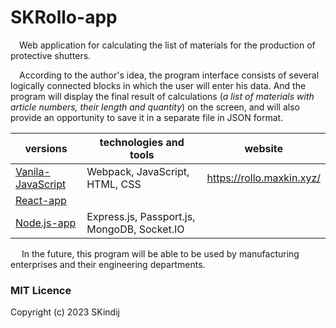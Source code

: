 # SKRollo-app

&emsp;Web application for calculating the list of materials for the production of protective shutters.

&emsp;According to the author's idea, the program interface consists of several logically connected blocks in which the user will enter his data. And the program will display the final result of calculations (_a list of materials with article numbers, their length and quantity_) on the screen, and will also provide an opportunity to save it in a separate file in JSON format.



|               versions                                                                        |     technologies and tools      |    website                |
|-----------------------------------------------------------------------------------------------|---------------------------------|---------------------------|
|[Vanila-JavaScript](https://github.com/SKindij/SKRollo-app/tree/main/Vanila-javascript-version)| Webpack, JavaScript, HTML, CSS  | https://rollo.maxkin.xyz/ |
|[React-app](https://github.com/SKindij/SKRollo-app/tree/main/React-app-version)          |                                 |                                 |
|[Node.js-app](https://github.com/SKindij/SKRollo-app/tree/main/Node.js-app-version)      | Express.js, Passport.js, MongoDB, Socket.IO |                     |

&emsp; In the future, this program will be able to be used by manufacturing enterprises and their engineering departments.

### MIT Licence

Copyright (c) 2023 SKindij

